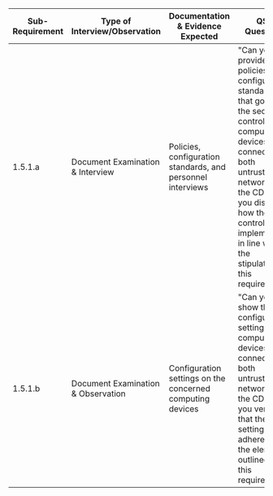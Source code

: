 
| Sub-Requirement | Type of Interview/Observation      | Documentation & Evidence Expected                           | QSA Questions                                                                                                                                                                                                                                                               |
| --------------- | ---------------------------------- | ----------------------------------------------------------- | --------------------------------------------------------------------------------------------------------------------------------------------------------------------------------------------------------------------------------------------------------------------------- |
| 1.5.1.a         | Document Examination & Interview   | Policies, configuration standards, and personnel interviews | "Can you provide the policies and configuration standards that govern the security controls for computing devices connecting to both untrusted networks and the CDE? Can you discuss how these controls are implemented in line with the stipulations of this requirement?" |
| 1.5.1.b         | Document Examination & Observation | Configuration settings on the concerned computing devices   | "Can you show the configuration settings on computing devices that connect to both untrusted networks and the CDE? Can you verify that these settings adhere to all the elements outlined in this requirement?"                                                             |

